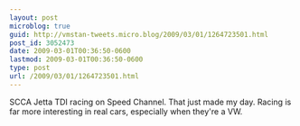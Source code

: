```yaml
---
layout: post
microblog: true
guid: http://vmstan-tweets.micro.blog/2009/03/01/1264723501.html
post_id: 3052473
date: 2009-03-01T00:36:50-0600
lastmod: 2009-03-01T00:36:50-0600
type: post
url: /2009/03/01/1264723501.html
---
```

SCCA Jetta TDI racing on Speed Channel. That just made my day. Racing is far more interesting in real cars, especially when they're a VW.
